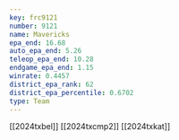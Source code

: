 ```yaml
---
key: frc9121
number: 9121
name: Mavericks
epa_end: 16.68
auto_epa_end: 5.26
teleop_epa_end: 10.28
endgame_epa_end: 1.15
winrate: 0.4457
district_epa_rank: 62
district_epa_percentile: 0.6702
type: Team
---
```

[[2024txbel]]
[[2024txcmp2]]
[[2024txkat]]
